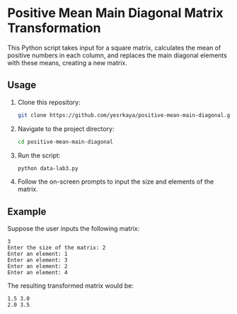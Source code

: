 # Positive Mean Main Diagonal Matrix Transformation

This Python script takes input for a square matrix, calculates the mean of positive numbers in each column, and replaces the main diagonal elements with these means, creating a new matrix.

## Usage

1. Clone this repository:

    ```bash
    git clone https://github.com/yesrkaya/positive-mean-main-diagonal.git
    ```

2. Navigate to the project directory:

    ```bash
    cd positive-mean-main-diagonal
    ```

3. Run the script:

    ```bash
    python data-lab3.py
    ```

4. Follow the on-screen prompts to input the size and elements of the matrix.

## Example

Suppose the user inputs the following matrix:

```
3
Enter the size of the matrix: 2
Enter an element: 1
Enter an element: 3
Enter an element: 2
Enter an element: 4
```

The resulting transformed matrix would be:

```
1.5 3.0
2.0 3.5
```



